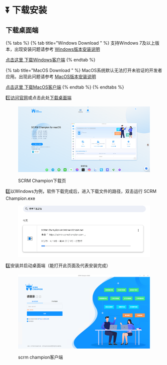 # ⏬ 下载安装

## 下载桌面端

{% tabs %}
{% tab title="Windows Download " %}
支持Windows 7及以上版本，出现安装问题请参考 [Windows版本安装说明](../../q-a-knowledge-base/desktop-client-faq/zhuo-mian-duan-an-zhuang-shuo-ming.md#windows-ban-ben-an-zhuang-shuo-ming)

[点击这里 下载Windows客户端](https://admin.scrmchampion.com/client-download)
{% endtab %}

{% tab title="MacOS Download " %}
MacOS系统默认无法打开未验证的开发者应用。出现此问题请参考 [MacOS版本安装说明](../../q-a-knowledge-base/desktop-client-faq/zhuo-mian-duan-an-zhuang-shuo-ming.md#macos-an-zhuang-shuo-ming)

[点击这里 下载MacOS客户端](https://admin.scrmchampion.com/client-download)
{% endtab %}
{% endtabs %}

1️⃣[访问官网](https://scrmchampion.com/)或点击此处[下载桌面端](https://admin.scrmchampion.com/client-download)

<figure><img src="../../.gitbook/assets/image (19).png" alt="SCRM Champion 下载页"><figcaption><p>SCRM Champion下载页</p></figcaption></figure>

2️⃣以Windows为例，软件下载完成后，进入下载文件的路径，双击运行 SCRM Champion.exe

<figure><img src="../../.gitbook/assets/image (20).png" alt=""><figcaption></figcaption></figure>

3️⃣安装并启动桌面端（能打开此页面及代表安装完成）

<figure><img src="../../.gitbook/assets/image (21).png" alt="SCRM Champion 桌面端窗口"><figcaption><p>scrm champion客户端</p></figcaption></figure>





